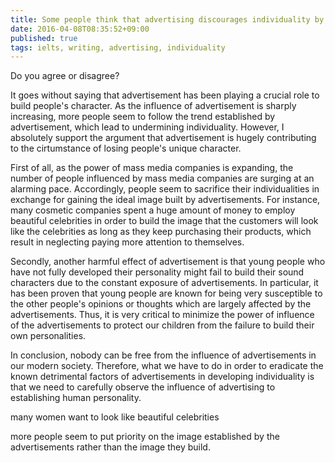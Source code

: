 ```yaml
---
title: Some people think that advertising discourages individuality by making people look the same
date: 2016-04-08T08:35:52+09:00
published: true
tags: ielts, writing, advertising, individuality
---
```



Do you agree or disagree?


It goes without saying that advertisement has been playing a crucial role to build people's character. As the influence of advertisement is sharply increasing, more people seem to follow the trend established by advertisement, which lead to undermining individuality. However, I absolutely support the argument that advertisement is hugely contributing to the cirtumstance of losing people's unique character.


First of all, as the power of mass media companies is expanding, the number of people influenced by mass media companies are surging at an alarming pace. Accordingly, people seem to sacrifice their individualities in exchange for gaining the ideal image built by advertisements. For instance, many cosmetic companies spent a huge amount of money to employ beautiful celebrities in order to build the image that the customers will look like the celebrities as long as they keep purchasing their products, which result in neglecting paying more attention to themselves.


Secondly, another harmful effect of advertisement is that young people who have not fully developed their personality might fail to build their sound characters due to the constant exposure of advertisements. In particular, it has been proven that young people are known for being very susceptible to the other people's opinions or thoughts which are largely affected by the advertisements. Thus, it is very critical to minimize the power of influence of the advertisements to protect our children from the failure to build their own personalities.


In conclusion, nobody can be free from the influence of advertisements in our modern society. Therefore, what we have to do in order to eradicate the known detrimental factors of advertisements in developing individuality is that we need to carefully observe the influence of advertising to establishing human personality.



many women want to look like beautiful celebrities


more people seem to put priority on the image established by the advertisements rather than the image they build.
